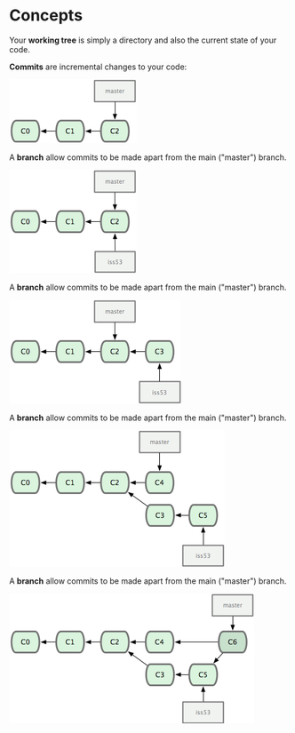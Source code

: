 <!SLIDE >
# Concepts #

<!SLIDE>
Your **working tree** is simply a directory and also the current state
of your code.

<!SLIDE >
**Commits** are incremental changes to your code:

![Some commits](commits.png)

<!SLIDE >
A **branch** allow commits to be made apart from the main ("master")
branch.

![Create a branch](branch1.png)

<!SLIDE >
A **branch** allow commits to be made apart from the main ("master")
branch.

![Commit to it](branch2.png)

<!SLIDE >
A **branch** allow commits to be made apart from the main ("master")
branch.

![Work continues on master](branch3.png)

<!SLIDE >
A **branch** allow commits to be made apart from the main ("master")
branch.

![Merge back in](branch4.png)
